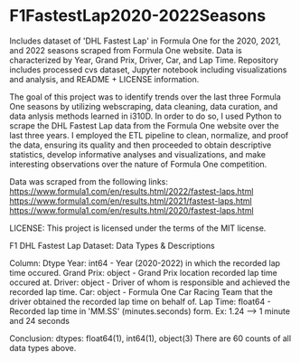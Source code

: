 # F1FastestLap2020-2022Seasons
Includes dataset of 'DHL Fastest Lap' in Formula One for the 2020, 2021, and 2022 seasons scraped from Formula One website. Data is characterized by Year,  Grand Prix, Driver, Car, and Lap Time. Repository includes processed cvs dataset, Jupyter notebook including visualizations and analysis, and README + LICENSE information.

The goal of this project was to identify trends over the last three Formula One seasons by utilizing webscraping, data cleaning, data curation, and data anlysis methods learned in i310D. In order to do so, I used Python to scrape the DHL Fastest Lap data from the Formula One website over the last three years. I employed the ETL pipeline to clean, normalize, and proof the data, ensuring its quality and then proceeded to obtain descriptive statistics, develop informative analyses and visualizations, and make interesting observations over the nature of Formula One competition. 

Data was scraped from the following links: 
  https://www.formula1.com/en/results.html/2022/fastest-laps.html
  https://www.formula1.com/en/results.html/2021/fastest-laps.html
  https://www.formula1.com/en/results.html/2020/fastest-laps.html

LICENSE: This project is licensed under the terms of the MIT license. 

F1 DHL Fastest Lap Dataset: Data Types & Descriptions
  
  Column: Dtype
  Year: int64
    - Year (2020-2022) in which the recorded lap time occured. 
  Grand Prix: object
    - Grand Prix location recorded lap time occured at. 
  Driver: object
    - Driver of whom is responsible and achieved the recorded lap time. 
  Car: object
    - Formula One Car Racing Team that the driver obtained the recorded lap time on behalf of. 
  Lap Time: float64
    - Recorded lap time in 'MM.SS' (minutes.seconds) form. 
      Ex: 1.24 --> 1 minute and 24 seconds
  
  Conclusion: 
    dtypes: float64(1), int64(1), object(3) 
    There are 60 counts of all data types above. 
 
 


  
